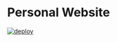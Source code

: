 # Personal Website

[![deploy](https://github.com/KRoperUK/KRoperUK.github.io/actions/workflows/deploy.yml/badge.svg?branch=master)](https://github.com/KRoperUK/KRoperUK.github.io/actions/workflows/deploy.yml)